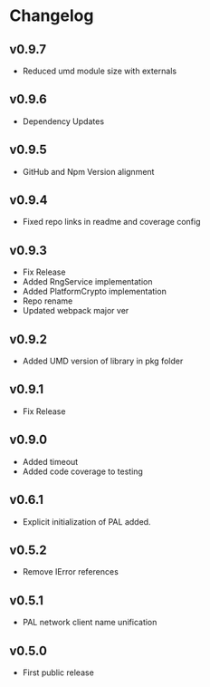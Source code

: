 # Changelog

## v0.9.7

* Reduced umd module size with externals

## v0.9.6

* Dependency Updates

## v0.9.5

* GitHub and Npm Version alignment

## v0.9.4

* Fixed repo links in readme and coverage config

## v0.9.3

* Fix Release
* Added RngService implementation
* Added PlatformCrypto implementation
* Repo rename
* Updated webpack major ver

## v0.9.2

* Added UMD version of library in pkg folder

## v0.9.1

* Fix Release

## v0.9.0

* Added timeout
* Added code coverage to testing

## v0.6.1

* Explicit initialization of PAL added.

## v0.5.2

* Remove IError references

## v0.5.1

* PAL network client name unification

## v0.5.0

* First public release